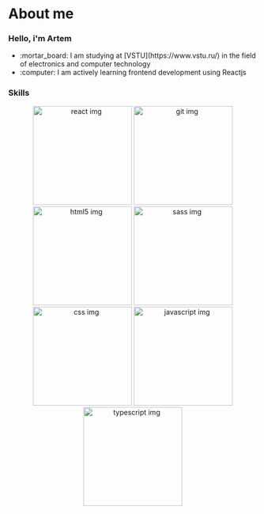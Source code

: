 <h1>About me</h1>
<h3>Hello, i'm Artem</h3>
<ul>
    <li>:mortar_board: I am studying at [VSTU](https://www.vstu.ru/) in the field of electronics and computer technology</li>
    <li>:computer: I am actively learning frontend development using Reactjs</li>
</ul>
<h3>Skills</h3>
<div align="center">
    <img src="https://cdn.jsdelivr.net/gh/devicons/devicon/icons/react/react-original-wordmark.svg" alt="react img" width="200px" height="200px"/>
    <img src="https://cdn.jsdelivr.net/gh/devicons/devicon/icons/git/git-plain-wordmark.svg" alt="git img" width="200px" height="200px"/>
    <img src="https://cdn.jsdelivr.net/gh/devicons/devicon/icons/html5/html5-plain-wordmark.svg" alt="html5 img" width="200px" height="200px"/>
    <img src="https://cdn.jsdelivr.net/gh/devicons/devicon/icons/sass/sass-original.svg" alt="sass img" width="200px" height="200px"/>
    <img src="https://cdn.jsdelivr.net/gh/devicons/devicon/icons/css3/css3-plain-wordmark.svg" alt="css img" width="200px" height="200px"/>
    <img src="https://cdn.jsdelivr.net/gh/devicons/devicon/icons/javascript/javascript-original.svg" alt="javascript img" width="200px" height="200px"/>
    <img src="https://cdn.jsdelivr.net/gh/devicons/devicon/icons/typescript/typescript-original.svg" alt="typescript img" width="200px" height="200px"/>
</div>
